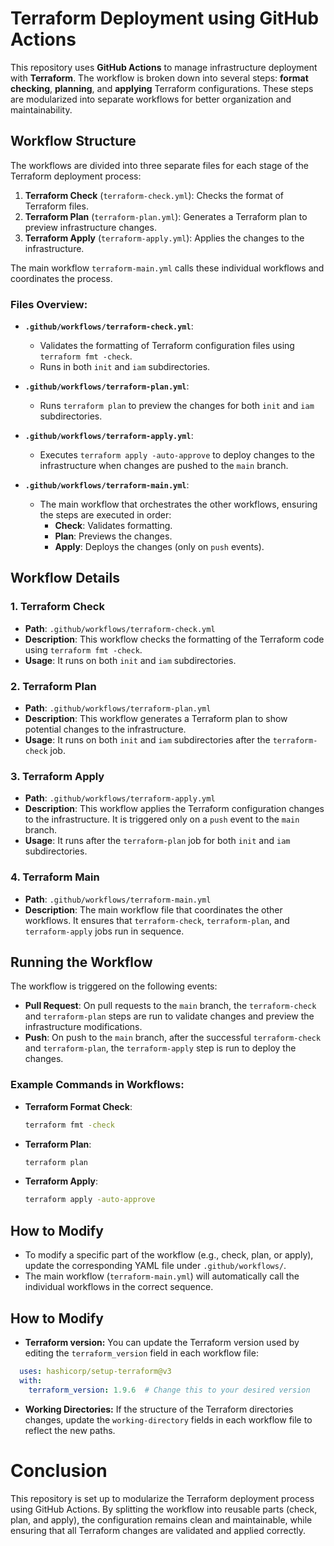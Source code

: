 # Terraform Deployment using GitHub Actions

This repository uses **GitHub Actions** to manage infrastructure deployment with **Terraform**. 
The workflow is broken down into several steps: **format checking**, **planning**, and **applying** 
Terraform configurations. These steps are modularized into separate workflows for better organization 
and maintainability.

## Workflow Structure

The workflows are divided into three separate files for each stage of the Terraform deployment 
process:

1. **Terraform Check** (`terraform-check.yml`): Checks the format of Terraform files.
2. **Terraform Plan** (`terraform-plan.yml`): Generates a Terraform plan to preview 
infrastructure changes.
3. **Terraform Apply** (`terraform-apply.yml`): Applies the changes to the infrastructure.

The main workflow `terraform-main.yml` calls these individual workflows and coordinates the process.

### Files Overview:

- **`.github/workflows/terraform-check.yml`**: 
  - Validates the formatting of Terraform configuration files using `terraform fmt -check`.
  - Runs in both `init` and `iam` subdirectories.
  
- **`.github/workflows/terraform-plan.yml`**:
  - Runs `terraform plan` to preview the changes for both `init` and `iam` subdirectories.
  
- **`.github/workflows/terraform-apply.yml`**:
  - Executes `terraform apply -auto-approve` to deploy changes to the infrastructure when 
  changes are pushed to the `main` branch.

- **`.github/workflows/terraform-main.yml`**:
  - The main workflow that orchestrates the other workflows, ensuring the steps are executed in order:
    - **Check**: Validates formatting.
    - **Plan**: Previews the changes.
    - **Apply**: Deploys the changes (only on `push` events).

## Workflow Details

### 1. Terraform Check

- **Path**: `.github/workflows/terraform-check.yml`
- **Description**: This workflow checks the formatting of the Terraform code 
using `terraform fmt -check`.
- **Usage**: It runs on both `init` and `iam` subdirectories.

### 2. Terraform Plan

- **Path**: `.github/workflows/terraform-plan.yml`
- **Description**: This workflow generates a Terraform plan to show potential changes to the 
infrastructure.
- **Usage**: It runs on both `init` and `iam` subdirectories after the `terraform-check` job.

### 3. Terraform Apply

- **Path**: `.github/workflows/terraform-apply.yml`
- **Description**: This workflow applies the Terraform configuration changes to the infrastructure. 
It is triggered only on a `push` event to the `main` branch.
- **Usage**: It runs after the `terraform-plan` job for both `init` and `iam` subdirectories.

### 4. Terraform Main

- **Path**: `.github/workflows/terraform-main.yml`
- **Description**: The main workflow file that coordinates the other workflows. 
It ensures that `terraform-check`, `terraform-plan`, and `terraform-apply` jobs run in sequence.

## Running the Workflow

The workflow is triggered on the following events:

- **Pull Request**: On pull requests to the `main` branch, the `terraform-check` 
and `terraform-plan` steps are run to validate changes and preview the infrastructure modifications.
- **Push**: On push to the `main` branch, after the successful `terraform-check` 
and `terraform-plan`, the `terraform-apply` step is run to deploy the changes.

### Example Commands in Workflows:
- **Terraform Format Check**:
  ```bash
  terraform fmt -check
  ```

- **Terraform Plan**:
  ```bash
  terraform plan
  ```
  
- **Terraform Apply**:
  ```bash
  terraform apply -auto-approve
  ```
  
## How to Modify
- To modify a specific part of the workflow (e.g., check, plan, or apply), 
update the corresponding YAML file under `.github/workflows/`.
- The main workflow (`terraform-main.yml`) will automatically call the individual 
workflows in the correct sequence.

## How to Modify
- **Terraform version:** You can update the Terraform version used by editing the 
`terraform_version` field in each workflow file:
```yaml
  uses: hashicorp/setup-terraform@v3
  with:
    terraform_version: 1.9.6  # Change this to your desired version
  ```
- **Working Directories:** If the structure of the Terraform directories changes, update the 
`working-directory` fields in each workflow file to reflect the new paths.

# Conclusion

This repository is set up to modularize the Terraform deployment process using GitHub Actions. By splitting the workflow into reusable parts (check, plan, and apply), the configuration remains clean and maintainable, while ensuring that all 
Terraform changes are validated and applied correctly.